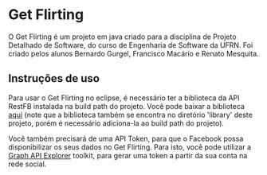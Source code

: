 <h1>Get Flirting</h1>

<p>O Get Flirting é um projeto em java criado para a disciplina de Projeto Detalhado de Software, do curso de Engenharia de Software da UFRN. Foi criado pelos alunos Bernardo Gurgel, Francisco Macário e Renato Mesquita.</p>

<h2>Instruções de uso</h2>

<p>Para usar o Get Flirting no eclipse, é necessário ter a biblioteca da API RestFB instalada na build path do projeto. Você pode baixar a biblioteca <a href="https://github.com/downloads/revetkn/restfb/restfb-1.6.11.zip">aqui</a> (note que a biblioteca também se encontra no diretório 'library' deste projeto, porém é necessário adiciona-la ao build path do projeto).</p> 
<p>Você também precisará de uma API Token, para que o Facebook possa disponibilizar os seus dados no Get Flirting. Para isto, você pode utilizar a <a href="https://developers.facebook.com/tools/explorer">Graph API Explorer</a> toolkit, para gerar uma token a partir da sua conta na rede social.</p>

